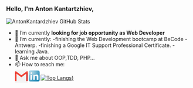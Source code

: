 ### Hello, I'm Anton Kantartzhiev,

![AntonKantardzhiev GitHub Stats](https://github-readme-stats.vercel.app/api?username=AntonKantardzhiev&theme=algolia&show_icons=true)
<!--
- 🔭 I’m currently working on ...
- 🌱 I’m currently learning ...
- 👯 I’m looking to collaborate on ...
- 🤔 I’m looking for help with ...
- 💬 Ask me about ...
- 📫 How to reach me: ...
- 😄 Pronouns: ...
- ⚡ Fun fact: ...
-->

- 🔭 I’m currently **looking for job opportunity as Web Developer**
- 🌱 I’m currently:
  -finishing the Web Development bootcamp at BeCode - Antwerp. -finishing a Google IT Support Professional Certificate.
  -learning Java.
- 💬 Ask me about OOP,TDD, PHP...
- 📫 How to reach me:</br>
  <a target="_blank" href="mailto:kantardjiev88@gmail.com">
  <img align="left" alt="Gmail" width="35px" src="img/gmail.png" />
  </a>
  <a href="https://www.linkedin.com/in/anton-kantardjiev-31115732/">
  <img align="left" alt="LinkedIn" width="35px" src="img/linkedin.png" />
  </a>

[![Top Langs](https://github-readme-stats.vercel.app/api/top-langs/?username=AntonKantardzhiev&layout=compact&theme=algolia))](https://github.com/anuraghazra/github-readme-stats)

